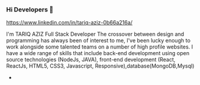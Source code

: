 ### Hi Developers 👋
https://www.linkedin.com/in/tariq-aziz-0b66a216a/

I'm TARIQ AZIZ
Full Stack Developer
The crossover between design and programming has always been of interest to me, I've been lucky enough to work alongside some talented teams on a number of high profile websites. I have a wide range of skills that include back-end development using open source technologies (NodeJs, JAVA), front-end development (React, ReactJs, HTML5, CSS3, Javascript, Responsive),database(MongoDB,Mysql)

-

